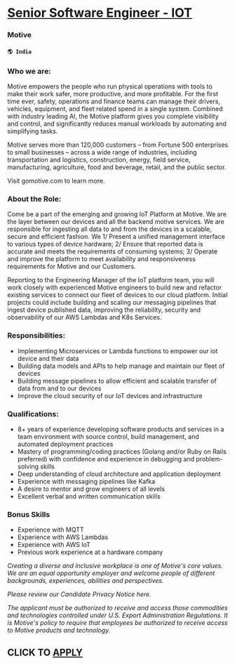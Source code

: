 # [Senior Software Engineer - IOT](https://www.remotewlb.com/apply/senior-software-engineer-iot-33560)  
### Motive  
#### `🌎 India`  

### Who we are:

Motive empowers the people who run physical operations with tools to make their work safer, more productive, and more profitable. For the first time ever, safety, operations and finance teams can manage their drivers, vehicles, equipment, and fleet related spend in a single system. Combined with industry leading AI, the Motive platform gives you complete visibility and control, and significantly reduces manual workloads by automating and simplifying tasks.

Motive serves more than 120,000 customers – from Fortune 500 enterprises to small businesses – across a wide range of industries, including transportation and logistics, construction, energy, field service, manufacturing, agriculture, food and beverage, retail, and the public sector.

Visit gomotive.com to learn more.

### About the Role:

Come be a part of the emerging and growing IoT Platform at Motive. We are the layer between our devices and all the backend motive services. We are responsible for ingesting all data to and from the devices in a scalable, secure and efficient fashion. We 1/ Present a unified management interface to various types of device hardware; 2/ Ensure that reported data is accurate and meets the requirements of consuming systems; 3/ Operate and improve the platform to meet availability and responsiveness requirements for Motive and our Customers.

Reporting to the Engineering Manager of the IoT platform team, you will work closely with experienced Motive engineers to build new and refactor existing services to connect our fleet of devices to our cloud platform. Initial projects could include building and scaling our messaging pipelines that ingest device published data, improving the reliability, security and observability of our AWS Lambdas and K8s Services.

### **Responsibilities:**

  * Implementing Microservices or Lambda functions to empower our iot device and their data
  * Building data models and APIs to help manage and maintain our fleet of devices
  * Building message pipelines to allow efficient and scalable transfer of data from and to our devices
  * Improve the cloud security of our IoT devices and infrastructure

###  **Qualifications:**

  * 8+ years of experience developing software products and services in a team environment with source control, build management, and automated deployment practices
  * Mastery of programming/coding practices (Golang and/or Ruby on Rails preferred) with confidence and experience in debugging and problem-solving skills
  * Deep understanding of cloud architecture and application deployment
  * Experience with messaging pipelines like Kafka
  * A desire to mentor and grow engineers of all levels
  * Excellent verbal and written communication skills

### Bonus Skills

  * Experience with MQTT 
  * Experience with AWS Lambdas
  * Experience with AWS IoT
  * Previous work experience at a hardware company

 _Creating a diverse and inclusive workplace is one of Motive's core values. We are an equal opportunity employer and welcome people of different backgrounds, experiences, abilities and perspectives._

 _Please review our Candidate Privacy Notice here._

 _The applicant must be authorized to receive and access those commodities and technologies controlled under U.S. Export Administration Regulations. It is Motive's policy to require that employees be authorized to receive access to Motive products and technology._

  
## CLICK TO [APPLY](https://www.remotewlb.com/apply/senior-software-engineer-iot-33560)

